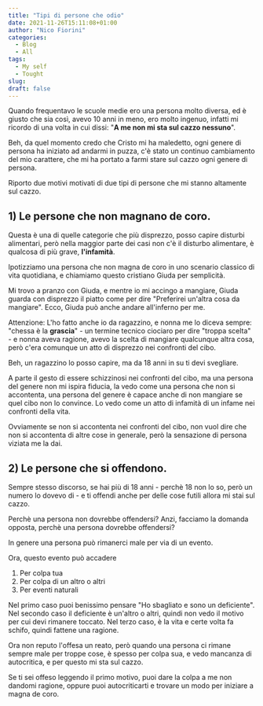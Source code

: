 ```yaml
---
title: "Tipi di persone che odio"
date: 2021-11-26T15:11:08+01:00
author: "Nico Fiorini"
categories: 
  - Blog
  - All
tags: 
  - My self
  - Tought
slug: 
draft: false
---
```


Quando frequentavo le scuole medie ero una persona molto diversa, ed è giusto che sia così,
avevo 10 anni in meno, ero molto ingenuo, infatti mi ricordo di una volta in cui dissi:
"**A me non mi sta sul cazzo nessuno**". 

Beh, da quel momento credo che Cristo mi ha maledetto,
ogni genere di persona ha iniziato ad andarmi in puzza, c'è stato un continuo cambiamento del mio carattere,
che mi ha portato a farmi stare sul cazzo ogni genere di persona.

Riporto due motivi motivati di due tipi di persone che mi stanno altamente sul cazzo.

## 1) Le persone che non magnano de coro.

Questa è una di quelle categorie che più disprezzo, posso capire disturbi alimentari,
però nella maggior parte dei casi non c'è il disturbo alimentare, è qualcosa di più grave, **l'infamità**.

Ipotizziamo una persona che non magna de coro in uno scenario classico di vita quotidiana, e chiamiamo questo
cristiano Giuda per semplicità.

Mi trovo a pranzo con Giuda, e mentre io mi accingo a mangiare, Giuda guarda con disprezzo il piatto
come per dire "Preferirei un'altra cosa da mangiare". Ecco, Giuda può anche andare all'inferno per me.

Attenzione: L'ho fatto anche io da ragazzino, e nonna me lo diceva sempre: "chessa è la **grascia**"
 \- un termine tecnico ciociaro per dire "troppa scelta" - e nonna aveva ragione, avevo la scelta di
mangiare qualcunque altra cosa, però c'era comunque un atto di disprezzo nei confronti del cibo.

Beh, un ragazzino lo posso capire, ma da 18 anni in su ti devi svegliare.

A parte il gesto di essere schizzinosi nei confronti del cibo, ma una persona del genere non mi
ispira fiducia, la vedo come una persona che non si accontenta, una persona del genere è capace anche di non 
mangiare se quel cibo non lo convince. Lo vedo come un atto di infamità di un infame nei confronti della vita.

Ovviamente se non si accontenta nei confronti del cibo, non vuol dire che non si accontenta di altre
cose in generale, però la sensazione di persona viziata me la dai.

## 2) Le persone che si offendono.

Sempre stesso discorso, se hai più di 18 anni - perchè 18 non lo so, però un numero lo dovevo di -
e ti offendi anche per delle cose futili allora mi stai sul cazzo.

Perchè una persona non dovrebbe offendersi? Anzi, facciamo la domanda opposta, perchè una persona
dovrebbe offendersi?

In genere una persona può rimanerci male per via di un evento. 

Ora, questo evento può accadere 
1. Per colpa tua
2. Per colpa di un altro o altri
3. Per eventi naturali

Nel primo caso puoi benissimo pensare "Ho sbagliato e sono un deficiente". 
Nel secondo caso il deficiente è un'altro o altri, quindi non vedo il motivo per cui
devi rimanere toccato. 
Nel terzo caso, è la vita e certe volta fa schifo, quindi fattene una ragione.

Ora non reputo l'offesa un reato, però quando una persona ci rimane sempre male per troppe cose, è
spesso per colpa sua, e vedo mancanza di autocritica, e per questo mi sta sul cazzo.

Se ti sei offeso leggendo il primo motivo, puoi dare la colpa a me non dandomi ragione,
oppure puoi autocriticarti e trovare un modo per iniziare a magna de coro.